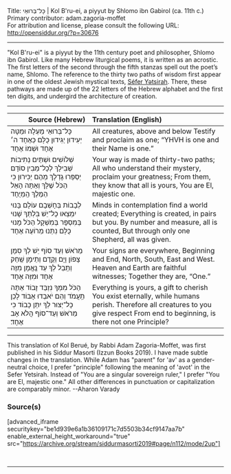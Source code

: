 <html>
<head></head>
<body>
Title: כָּל־בְּרוּאֵי | Kol B'ru-ei, a piyyut by Shlomo ibn Gabirol (ca. 11th c.)<br />
Primary contributor: adam.zagoria-moffet<br />
For attribution and license, please consult the following URL: <a href="http://opensiddur.org/?p=30676">http://opensiddur.org/?p=30676</a>
<p />
<hr />

"Kol B'ru-ei" is a piyyut by the 11th century poet and philosopher, Shlomo ibn Gabirol. Like many Hebrew liturgical poems, it is written as an acrostic. The first letters of the second through the fifth stanzas spell out the poet’s name, Shlomo. The reference to the thirty two paths of wisdom first appear in one of the oldest Jewish mystical texts, <a href="https://opensiddur.org/readings-and-sourcetexts/mekorot/non-canonical/esoteric/sefer-yetsirah/sefer-yetsirah-earliest-recoverable-text-by-a-peter-hayman-adapted-by-aharon-varady/">Séfer Yətsirah</a>. There, these pathways are made up of the 22 letters of the Hebrew alphabet and the first ten digits, and undergird the architecture of creation.

<hr />

<table style="margin-left: auto;margin-right: auto;" class="draggable">
<thead><tr><th id="x" style="text-align: right;">Source (Hebrew)</th><th style="text-align: left;">Translation (English)</th></tr></thead>
<tbody>
<tr><td style="vertical-align:top;">
<div class="liturgy"><span lang="he">
כָּל־בְּרוּאֵי מַעְלָה וּמַטָּה
יְעִידוּן יַגִּידוּן כֻּלָּם כְּאֶחָד
ה׳ אֶחָד וּשְׁמוֹ אֶחָד
</span></div></td>
 
<td style="vertical-align:top;">
<div class="english">
All creatures, above and below
Testify and proclaim as one;
“YHVH is one and their Name is one.”
</div></td></tr>


<tr><td style="vertical-align:top;">
<div class="liturgy"><span lang="he">
שְׁלוֹשִׁים וּשְׁתַּיִם נְתִיבוֹת שְׁבִילָךְ
לְכָל־מֵבִין סוֹדָם יְסַפְּרוּ גָדְלָךְ
מֵהֶם יַכִּירוּן כִּי הַכֹּל שֶׁלָּךְ
וְאַתָּה הָאֵל הַמֶּלֶךְ הַֽמְּיֻחָד
</span></div></td>
 
<td style="vertical-align:top;">
<div class="english">
Your way is made of thirty-two paths; 
All who understand their mystery, proclaim your greatness;
From them, they know that all is yours,
You are El, majestic one. 
</div></td></tr>


<tr><td style="vertical-align:top;">
<div class="liturgy"><span lang="he">
לְבָבוֹת בְּחָשְׁבָם עוֹלָם בָּנוּי
יִמְצְאוּ כָל־יֵשׁ בִּלְתְּךָ שָׁנוּי
בְּמִסְפָּר בְּמִשְׁקָל הַכֹּל מָנוּי
כֻּלָּם נִתְּנוּ מֵרוֹעֶה אֶחָד
</span></div></td>
 
<td style="vertical-align:top;">
<div class="english">
Minds in contemplation find a world created;
Everything is created, in pairs but you. 
By number and measure, all is counted, 
But through only one Shepherd, all was given.
</div></td></tr>


<tr><td style="vertical-align:top;">
<div class="liturgy"><span lang="he">
מֵרֹאשׁ וְעַד סוֹף יֵשׁ לְךָ סִמָּן
צָפוֹן וָיָם וְקֶֽדֶם וְתֵימָן
שַֽׁחַק וְתֵֽבֵל לְךָ עֵד נֶֽאֱמָן
מִזֶּה אֶחָד וּמִזֶּה אֶחָד
</span></div></td>
 
<td style="vertical-align:top;">
<div class="english">
Your signs are everywhere, Beginning and End,
North, South, East and West.
Heaven and Earth are faithful witnesses; 
Together they are, “One.”
</div></td></tr>


<tr><td style="vertical-align:top;">
<div class="liturgy"><span lang="he">
הַכֹּל מִמְּךָ נִזְבַּד זָבוֹד
אַתָּה תַֽעֲמֹד וְהֵם יֹאבְדוּ אָבוֹד
לָכֵן כָּל־יְצוּר לְךָ יִתֵּן כָּבוֹד
כִּי מֵרֹאשׁ וְעַד־סוֹף הֲלֹא אָב אֶחָד׃
</span></div></td>
 
<td style="vertical-align:top;">
<div class="english">
Everything is yours, a gift to cherish
You exist eternally, while humans perish. 
Therefore all creatures to you give respect 
From end to beginning, is there not one Principle?
</div></td></tr>
</tbody></table>

<hr />

This translation of Kol Berué, by Rabbi Adam Zagoria-Moffet, was first published in his Siddur Masorti (Izzun Books 2019). I have made subtle changes in the translation. While Adam has "parent" for 'av' as a gender-neutral choice, I prefer "principle" following the meaning of 'avot' in the Sefer Yetsirah. Instead of "You are a singular sovereign ruler," I prefer "You are El, majestic one." All other differences in punctuation or capitalization are comparably minor. --Aharon Varady

<h3>Source(s)</h3>

[advanced_iframe securitykey="be1d939e6a1b36109171c7d5503b34cf9147aa7b" enable_external_height_workaround="true" src="https://archive.org/stream/siddurmasorti2019#page/n112/mode/2up"]

&nbsp;

<hr />

&nbsp;
</body>
</html>